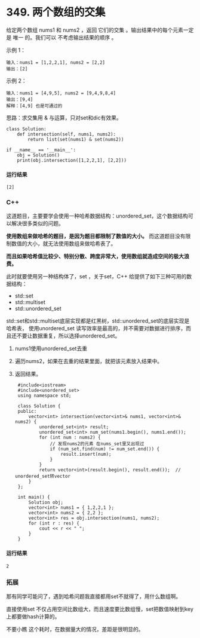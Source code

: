 # 349. 两个数组的交集
给定两个数组 nums1 和 nums2 ，返回 它们的交集 。输出结果中的每个元素一定是 唯一 的。我们可以 不考虑输出结果的顺序 。

示例 1：

    输入：nums1 = [1,2,2,1], nums2 = [2,2]
    输出：[2]
示例 2：

    输入：nums1 = [4,9,5], nums2 = [9,4,9,8,4]
    输出：[9,4]
    解释：[4,9] 也是可通过的

思路：求交集用 & 与运算，只对set和dic有效果。

    class Solution:
        def intersection(self, nums1, nums2):
            return list(set(nums1) & set(nums2))

    if __name__ == '__main__':
        obj = Solution()
        print(obj.intersection([1,2,2,1], [2,2]))
        
#### 运行结果
    [2]
    
### C++
这道题目，主要要学会使用一种哈希数据结构：unordered_set，这个数据结构可以解决很多类似的问题。

**使用数组来做哈希的题目，是因为题目都限制了数值的大小。** 而这道题目没有限制数值的大小，就无法使用数组来做哈希表了。

**而且如果哈希值比较少、特别分散、跨度非常大，使用数组就造成空间的极大浪费。**

此时就要使用另一种结构体了，set ，关于set，C++ 给提供了如下三种可用的数据结构：

* std::set
* std::multiset
* std::unordered_set

std::set和std::multiset底层实现都是红黑树，std::unordered_set的底层实现是哈希表， 使用unordered_set 读写效率是最高的，并不需要对数据进行排序，而且还不要让数据重复，所以选择unordered_set。

1. nums1使用unordered_set去重
2. 遍历nums2，如果在去重的结果里面，就把该元素放入结果中。
3. 返回结果。

        #include<iostream>
        #include<unordered_set>
        using namespace std;

        class Solution {
        public:
            vector<int> intersection(vector<int>& nums1, vector<int>& nums2) {
                unordered_set<int> result;
                unordered_set<int> num_set(nums1.begin(), nums1.end());
                for (int num : nums2) {
                    // 发现nums2的元素 在nums_set里又出现过
                    if (num_set.find(num) != num_set.end()) {
                        result.insert(num);
                    }
                }
                return vector<int>(result.begin(), result.end());  // unordered_set转vector
            }
        };

        int main() {
            Solution obj;
            vector<int> nums1 = { 1,2,2,1 };
            vector<int> nums2 = { 2,2 };
            vector<int> res = obj.intersection(nums1, nums2);
            for (int r : res) {
                cout << r << " ";
            }
        }
#### 运行结果
    2

### 拓展
那有同学可能问了，遇到哈希问题我直接都用set不就得了，用什么数组啊。

直接使用set 不仅占用空间比数组大，而且速度要比数组慢，set把数值映射到key上都要做hash计算的。

不要小瞧 这个耗时，在数据量大的情况，差距是很明显的。
